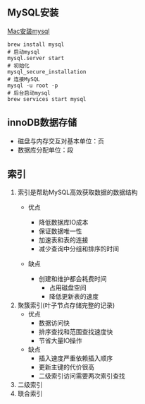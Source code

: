 ## MySQL安装

[Mac安装mysql](https://blog.csdn.net/w605283073/article/details/80417866)

```shell
brew install mysql
# 启动mysql
mysql.server start
# 初始化
mysql_secure_installation
# 连接MySQL
mysql -u root -p
# 后台启动mysql
brew services start mysql
```

## innoDB数据存储
* 磁盘与内存交互对基本单位：页
* 数据库分配单位：段

## 索引
1. 索引是帮助MySQL高效获取数据的数据结构
	  * 优点
		* 降低数据库IO成本
		* 保证数据唯一性
		* 加速表和表的连接
		* 减少查询中分组和排序的时间

	  * 缺点
		* 创建和维护都会耗费时间
			* 占用磁盘空间
			* 降低更新表的速度
2. 聚簇索引(叶子节点存储完整的记录)
	* 优点
		* 数据访问快
		* 排序查找和范围查找速度快
		* 节省大量IO操作
	* 缺点
		* 插入速度严重依赖插入顺序
		* 更新主键的代价很高
		* 二级索引访问需要两次索引查找
3. 二级索引
4. 联合索引
